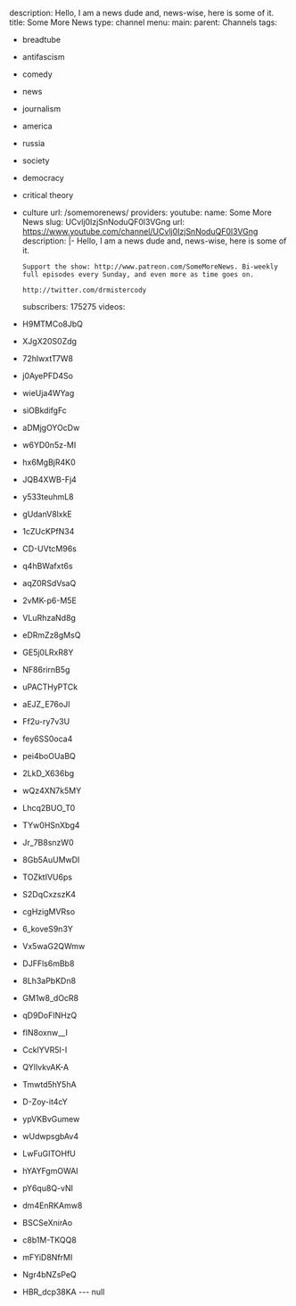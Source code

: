 description: Hello, I am a news dude and, news-wise, here is some of it.
title: Some More News
type: channel
menu:
  main:
    parent: Channels
tags:
- breadtube
- antifascism
- comedy
- news
- journalism
- america
- russia
- society
- democracy
- critical theory
- culture
url: /somemorenews/
providers:
  youtube:
    name: Some More News
    slug: UCvlj0IzjSnNoduQF0l3VGng
    url: https://www.youtube.com/channel/UCvlj0IzjSnNoduQF0l3VGng
    description: |-
      Hello, I am a news dude and, news-wise, here is some of it.

      Support the show: http://www.patreon.com/SomeMoreNews. Bi-weekly full episodes every Sunday, and even more as time goes on.

      http://twitter.com/drmistercody
    subscribers: 175275
videos:
- H9MTMCo8JbQ
- XJgX20S0Zdg
- 72hIwxtT7W8
- j0AyePFD4So
- wieUja4WYag
- siOBkdifgFc
- aDMjgOYOcDw
- w6YD0n5z-MI
- hx6MgBjR4K0
- JQB4XWB-Fj4
- y533teuhmL8
- gUdanV8lxkE
- 1cZUcKPfN34
- CD-UVtcM96s
- q4hBWafxt6s
- aqZ0RSdVsaQ
- 2vMK-p6-M5E
- VLuRhzaNd8g
- eDRmZz8gMsQ
- GE5j0LRxR8Y
- NF86rirnB5g
- uPACTHyPTCk
- aEJZ_E76oJI
- Ff2u-ry7v3U
- fey6SS0oca4
- pei4boOUaBQ
- 2LkD_X636bg
- wQz4XN7k5MY
- Lhcq2BUO_T0
- TYw0HSnXbg4
- Jr_7B8snzW0
- 8Gb5AuUMwDI
- TOZktIVU6ps
- S2DqCxzszK4
- cgHzigMVRso
- 6_koveS9n3Y
- Vx5waG2QWmw
- DJFFls6mBb8
- 8Lh3aPbKDn8
- GM1w8_dOcR8
- qD9DoFINHzQ
- fIN8oxnw__I
- CcklYVR5I-I
- QYlIvkvAK-A
- Tmwtd5hY5hA
- D-Zoy-it4cY
- ypVKBvGumew
- wUdwpsgbAv4
- LwFuGITOHfU
- hYAYFgmOWAI
- pY6qu8Q-vNI
- dm4EnRKAmw8
- BSCSeXnirAo
- c8b1M-TKQQ8
- mFYiD8NfrMI
- Ngr4bNZsPeQ
- HBR_dcp38KA
--- null
